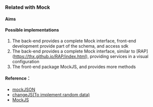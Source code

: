 ### Related with Mock

#### Aims



#### Possible implementations

1. The back-end provides a complete Mock interface, front-end development provide part of the schema, and access sdk
2. The back-end provides a complete Mock interface, similar to [RAP] (https://thx.github.io/RAP/index.html), providing services in a visual configuration
3. The front-end package MockJS, and provides more methods



#### Reference：
* [mockJSON](https://github.com/mennovanslooten/mockJSON/)
* [changeJS(To implement random data)](http://chancejs.com/#function)
* [MockJS](https://github.com/nuysoft/Mock/)
